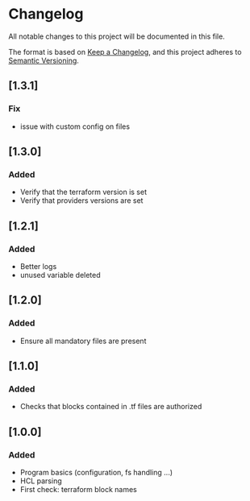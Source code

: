 # Changelog
All notable changes to this project will be documented in this file.

The format is based on [Keep a Changelog](https://keepachangelog.com/en/1.0.0/),
and this project adheres to [Semantic Versioning](https://semver.org/spec/v2.0.0.html).

## [1.3.1]
### Fix
- issue with custom config on files

## [1.3.0]
### Added
- Verify that the terraform version is set
- Verify that providers versions are set

## [1.2.1]
### Added
- Better logs
- unused variable deleted

## [1.2.0]
### Added
- Ensure all mandatory files are present

## [1.1.0]
### Added
- Checks that blocks contained in .tf files are authorized

## [1.0.0]
### Added
- Program basics (configuration, fs handling ...)
- HCL parsing
- First check: terraform block names

